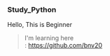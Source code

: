 ### Study_Python
Hello, This is Beginner      

> I'm learning here        
> : https://github.com/bnv20    

